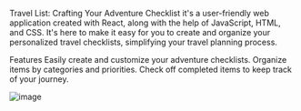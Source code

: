 Travel List: Crafting Your Adventure Checklist
it's a user-friendly web application created with React, along with the help of JavaScript, HTML, and CSS. It's here to make it easy for you to create and organize your personalized travel checklists, simplifying your travel planning process.


Features
Easily create and customize your adventure checklists.
Organize items by categories and priorities.
Check off completed items to keep track of your journey.

![image](https://github.com/Ansam56/react_pt1/assets/86476980/86e7f044-6694-4616-b1ec-168ac23bde22)
